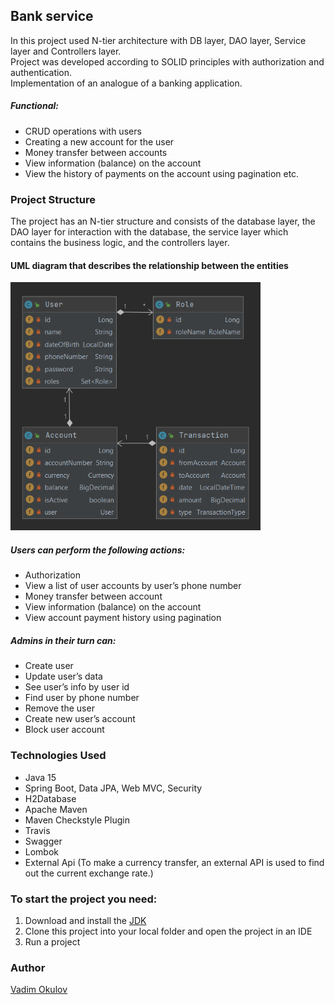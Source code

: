 ## Bank service

In this project used N-tier architecture with DB layer, DAO layer, Service layer and Controllers
layer. <br>
Project was developed according to SOLID principles with authorization and authentication. <br>
Implementation of an analogue of a banking application. <br>

##### Functional: <br>

- CRUD operations with users
- Creating a new account for the user
- Money transfer between accounts
- View information (balance) on the account
- View the history of payments on the account using pagination etc.

### Project Structure

The project has an N-tier structure and consists of the database layer, the DAO layer for
interaction with the database, the service layer which contains the business logic, and the
controllers layer.

#### UML diagram that describes the relationship between the entities

<img src="https://github.com/Vedroid/images-in-readme/blob/main/project_bankservice_uml.png" alt="project_bankservice_uml" width="400"/>

##### Users can perform the following actions:

- Authorization
- View a list of user accounts by user’s phone number
- Money transfer between account
- View information (balance) on the account
- View account payment history using pagination

##### Admins in their turn can:

- Create user
- Update user’s data
- See user’s info by user id
- Find user by phone number
- Remove the user
- Create new user’s account
- Block user account

### Technologies Used

- Java 15
- Spring Boot, Data JPA, Web MVC, Security
- H2Database
- Apache Maven
- Maven Checkstyle Plugin
- Travis
- Swagger
- Lombok
- External Api (To make a currency transfer, an external API is used to find out the current
  exchange rate.)

### To start the project you need:

1) Download and install the
   [JDK](https://www.oracle.com/java/technologies/javase-downloads.html, "Download JDK")
2) Clone this project into your local folder and open the project in an IDE
3) Run a project

### Author

[Vadim Okulov](https://github.com/Vedroid)
